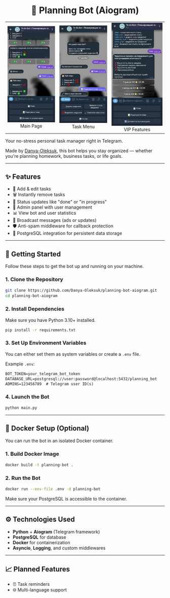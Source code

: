 
<h1 align="center"> 🤖 Planning Bot (Aiogram) </h1>

<table align="center">
  <tr>
    <td align="center"><img src="assets/screenshots/main-page-2.jpg" width="250"/><br/>Main Page</td>
    <td align="center"><img src="assets/screenshots/menu.jpg" width="250"/><br/>Task Menu</td>
    <td align="center"><img src="assets/screenshots/vip-menu.jpg" width="250"/><br/>VIP Features</td>
  </tr>
</table>

Your no-stress personal task manager right in Telegram.

Made by [Danya-Oleksuk](https://github.com/Danya-Oleksuk), this bot helps you stay organized — whether you're planning homework, business tasks, or life goals.

---

## ✨ Features

- 📝 Add & edit tasks  
- 🗑️ Instantly remove tasks  
- 🔁 Status updates like "done" or "in progress"  
- 👮 Admin panel with user management
- 📊 View bot and user statistics
- 📢 Broadcast messages (ads or updates)
- 🛡️ Anti-spam middleware for callback protection
- 🐘 PostgreSQL integration for persistent data storage

---

## 🚀 Getting Started

Follow these steps to get the bot up and running on your machine.

### 1. Clone the Repository

```bash
git clone https://github.com/Danya-Oleksuk/planning-bot-aiogram.git
cd planning-bot-aiogram
```

### 2. Install Dependencies

Make sure you have Python 3.10+ installed.

```bash
pip install -r requirements.txt
```

### 3. Set Up Environment Variables

You can either set them as system variables or create a `.env` file.

Example `.env`:

```env
BOT_TOKEN=your_telegram_bot_token
DATABASE_URL=postgresql://user:password@localhost:5432/planning_bot
ADMINS=123456789  # Telegram user ID(s)
```

### 4. Launch the Bot

```bash
python main.py
```

---

## 🐳 Docker Setup (Optional)

You can run the bot in an isolated Docker container.

### 1. Build Docker Image

```bash
docker build -t planning-bot .
```

### 2. Run the Bot

```bash
docker run --env-file .env -d planning-bot
```

Make sure your PostgreSQL is accessible to the container.

---

## ⚙️ Technologies Used

- **Python** + **Aiogram** (Telegram framework)  
- **PostgreSQL** for database  
- **Docker** for containerization  
- **Asyncio**, **Logging**, and custom middlewares

---

## 📈 Planned Features

- ⏰ Task reminders  
- 🌐 Multi-language support  
